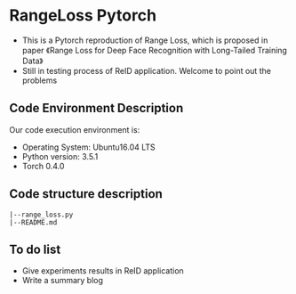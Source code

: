 # RangeLoss Pytorch
* This is a Pytorch reproduction of Range Loss, which is proposed in paper 《Range Loss for Deep Face Recognition with Long-Tailed Training Data》
* Still in testing process of ReID application. Welcome to point out the problems

## Code Environment Description
Our code execution environment is:
* Operating System: Ubuntu16.04 LTS
* Python version: 3.5.1
* Torch 0.4.0

## Code structure description
```
|--range_loss.py
|--README.md
```
## To do list
* Give experiments results in ReID application
* Write a summary blog